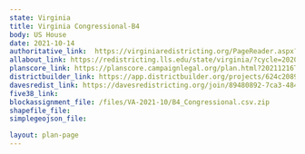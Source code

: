 ```yaml
---
state: Virginia
title: Virginia Congressional-B4
body: US House
date: 2021-10-14
authoritative_link:  https://virginiaredistricting.org/PageReader.aspx?page=2021PlanData
allabout_link: https://redistricting.lls.edu/state/virginia/?cycle=2020&level=Congress&startdate=
planscore_link: https://planscore.campaignlegal.org/plan.html?20211216T174616.715248672Z
districtbuilder_link: https://app.districtbuilder.org/projects/624c2089-da35-49e3-8c59-e028e9c89969
davesredist_link: https://davesredistricting.org/join/89480892-7ca3-484f-a93f-dc45d9d4c8a7
five38_link:
blockassignment_file: /files/VA-2021-10/B4_Congressional.csv.zip
shapefile_file:
simplegeojson_file:

layout: plan-page
---
```


